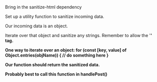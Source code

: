 Bring in the sanitize-html dependency


Set up a utility function to sanitize incoming data.


Our incoming data is an object.


Iterate over that object and sanitize any strings. Remember to allow the '<b>' tag.


One way to iterate over an object:
  for (const [key, value] of Object.entries(objName)) {
   // do something here
  }


Our function should return the sanitized data.


Probably best to call this function in handlePost()
